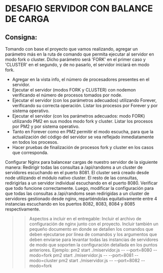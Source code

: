# DESAFIO SERVIDOR CON BALANCE DE CARGA

## Consigna:

Tomando con base el proyecto que vamos realizando, agregar un parámetro más en la ruta de comando que permita ejecutar al servidor en modo fork o cluster. Dicho parámetro será 'FORK' en el primer caso y 'CLUSTER' en el segundo, y de no pasarlo, el servidor iniciará en modo fork.

* Agregar en la vista info, el número de procesadores presentes en el servidor.
* Ejecutar el servidor (modos FORK y CLUSTER) con nodemon verificando el número de procesos tomados por node.
* Ejecutar el servidor (con los parámetros adecuados) utilizando Forever, verificando su correcta operación. Listar los procesos por Forever y por sistema operativo.
* Ejecutar el servidor (con los parámetros adecuados: modo FORK) utilizando PM2 en sus modos modo fork y cluster. Listar los procesos por PM2 y por sistema operativo.
* Tanto en Forever como en PM2 permitir el modo escucha, para que la actualización del código del servidor se vea reflejado inmediatamente en todos los procesos.
* Hacer pruebas de finalización de procesos fork y cluster en los casos que corresponda.

Configurar Nginx para balancear cargas de nuestro servidor de la siguiente manera:
Redirigir todas las consultas a /api/randoms a un cluster de servidores escuchando en el puerto 8081. El cluster será creado desde node utilizando el módulo nativo cluster.
El resto de las consultas, redirigirlas a un servidor individual escuchando en el puerto 8080.
Verificar que todo funcione correctamente.
Luego, modificar la configuración para que todas las consultas a /api/randoms sean redirigidas a un cluster de servidores gestionado desde nginx, repartiéndolas equitativamente entre 4 instancias escuchando en los puertos 8082, 8083, 8084 y 8085 respectivamente.

>> Aspectos a incluir en el entregable:
Incluir el archivo de configuración de nginx junto con el proyecto.
Incluir también un pequeño documento en donde se detallen los comandos que deben ejecutarse por línea de comandos y los argumentos que deben enviarse para levantar todas las instancias de servidores de modo que soporten la configuración detallada en los puntos anteriores.
Ejemplo:
pm2 start ./miservidor.js -- --port=8080 --modo=fork
pm2 start ./miservidor.js -- --port=8081 --modo=cluster
pm2 start ./miservidor.js -- --port=8082 --modo=fork
